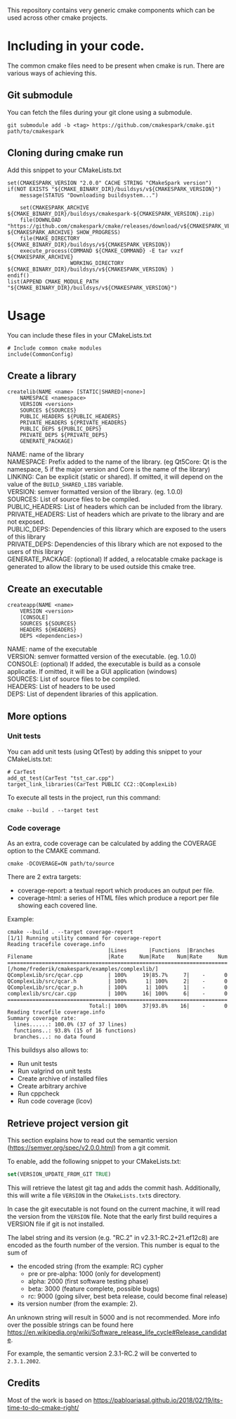 This repository contains very generic cmake components which can be used across other cmake projects.

# Including in your code.
The common cmake files need to be present when cmake is run.
There are various ways of achieving this.

## Git submodule
You can fetch the files during your git clone using a submodule.
```
git submodule add -b <tag> https://github.com/cmakespark/cmake.git path/to/cmakespark
```

## Cloning during cmake run
Add this snippet to your CMakeLists.txt
```
set(CMAKESPARK_VERSION "2.0.0" CACHE STRING "CMakeSpark version")
if(NOT EXISTS "${CMAKE_BINARY_DIR}/buildsys/v${CMAKESPARK_VERSION}")
    message(STATUS "Downloading buildsystem...")

    set(CMAKESPARK_ARCHIVE ${CMAKE_BINARY_DIR}/buildsys/cmakespark-${CMAKESPARK_VERSION}.zip)
    file(DOWNLOAD "https://github.com/cmakespark/cmake/releases/download/v${CMAKESPARK_VERSION}/cmakespark.zip" ${CMAKESPARK_ARCHIVE} SHOW_PROGRESS)
    file(MAKE_DIRECTORY ${CMAKE_BINARY_DIR}/buildsys/v${CMAKESPARK_VERSION})
    execute_process(COMMAND ${CMAKE_COMMAND} -E tar vxzf ${CMAKESPARK_ARCHIVE}
                    WORKING_DIRECTORY ${CMAKE_BINARY_DIR}/buildsys/v${CMAKESPARK_VERSION} )
endif()
list(APPEND CMAKE_MODULE_PATH "${CMAKE_BINARY_DIR}/buildsys/v${CMAKESPARK_VERSION}")
```

# Usage

You can include these files in your CMakeLists.txt
```
# Include common cmake modules
include(CommonConfig)
```

## Create a library

```
createlib(NAME <name> [STATIC|SHARED|<none>]
    NAMESPACE <namespace>
    VERSION <version>
    SOURCES ${SOURCES}
    PUBLIC_HEADERS ${PUBLIC_HEADERS}
    PRIVATE_HEADERS ${PRIVATE_HEADERS}
    PUBLIC_DEPS ${PUBLIC_DEPS}
    PRIVATE_DEPS ${PRIVATE_DEPS}
    GENERATE_PACKAGE)
```
NAME: name of the library  
NAMESPACE: Prefix added to the name of the library. (eg Qt5Core: Qt is the namespace, 5 if the major version and Core is the name of the library)  
LINKING: Can be explicit (static or shared). If omitted, it will depend on the value of the ```BUILD_SHARED_LIBS``` variable.  
VERSION: semver formatted version of the library. (eg. 1.0.0)  
SOURCES: List of source files to be compiled.  
PUBLIC_HEADERS: List of headers which can be included from the library.  
PRIVATE_HEADERS: List of headers which are private to the library and are not exposed.  
PUBLIC_DEPS: Dependencies of this library which are exposed to the users of this library  
PRIVATE_DEPS: Dependencies of this library which are not exposed to the users of this library  
GENERATE_PACKAGE: (optional) If added, a relocatable cmake package is generated to allow the library to be used outside this cmake tree.

## Create an executable

```
createapp(NAME <name>
    VERSION <version>
    [CONSOLE]
    SOURCES ${SOURCES}
    HEADERS ${HEADERS}
    DEPS <dependencies>)
```
NAME: name of the executable  
VERSION: semver formatted version of the executable. (eg. 1.0.0)  
CONSOLE: (optional) If added, the executable is build as a console applicatie. If omitted, it will be a GUI application (windows)  
SOURCES: List of source files to be compiled.  
HEADERS: List of headers to be used  
DEPS: List of dependent libraries of this application.  

## More options

### Unit tests

You can add unit tests (using QtTest) by adding this snippet to your CMakeLists.txt:

```
# CarTest
add_qt_test(CarTest "tst_car.cpp")
target_link_libraries(CarTest PUBLIC CC2::QComplexLib)

```

To execute all tests in the project, run this command:

```
cmake --build . --target test
```

### Code coverage

As an extra, code coverage can be calculated by adding the COVERAGE option to the CMAKE command.
```
cmake -DCOVERAGE=ON path/to/source
```

There are 2 extra targets:
- coverage-report: a textual report which produces an output per file.
- coverage-html: a series of HTML files which produce a report per file showing each covered line.

Example:
```
cmake --build . --target coverage-report
[1/1] Running utility command for coverage-report
Reading tracefile coverage.info
                                |Lines       |Functions  |Branches    
Filename                        |Rate     Num|Rate    Num|Rate     Num
======================================================================
[/home/frederik/cmakespark/examples/complexlib/]
QComplexLib/src/qcar.cpp        | 100%     19|85.7%     7|    -      0
QComplexLib/src/qcar.h          | 100%      1| 100%     2|    -      0
QComplexLib/src/qcar_p.h        | 100%      1| 100%     1|    -      0
complexlib/src/car.cpp          | 100%     16| 100%     6|    -      0
======================================================================
                          Total:| 100%     37|93.8%    16|    -      0
Reading tracefile coverage.info
Summary coverage rate:
  lines......: 100.0% (37 of 37 lines)
  functions..: 93.8% (15 of 16 functions)
  branches...: no data found
```

This buildsys also allows to:
- Run unit tests
- Run valgrind on unit tests
- Create archive of installed files
- Create arbitrary archive
- Run cppcheck
- Run code coverage (lcov)


## Retrieve project version git

This section explains how to read out the semantic version (https://semver.org/spec/v2.0.0.html) from a git commit.

To enable, add the following snippet to your CMakeLists.txt:

```cmake
set(VERSION_UPDATE_FROM_GIT TRUE)
```
This will retrieve the latest git tag and adds the commit hash.
Additionally, this will write a file `VERSION` in the `CMakeLists.txt`s directory.

In case the git executable is not found on the current machine, it will read the version from the `VERSION` file.
Note that the early first build requires a VERSION file if git is not installed.

The label string and its version (e.g. "RC.2" in v2.3.1-RC.2+21.ef12c8) are encoded as the fourth number of the version.
This number is equal to the sum of
- the encoded string (from the example: RC) cypher
    - pre or pre-alpha: 1000 (only for development)
    - alpha: 2000 (first software testing phase)
    - beta: 3000 (feature complete, possible bugs)
    - rc: 9000 (going silver, best beta release, could become final release)
- its version number (from the example: 2).

An unknown string will result in 5000 and is not recommended.
More info over the possible strings can be found here https://en.wikipedia.org/wiki/Software_release_life_cycle#Release_candidate.

For example, the semantic version 2.3.1-RC.2 will be converted to `2.3.1.2002`.

## Credits

Most of the work is based on https://pabloariasal.github.io/2018/02/19/its-time-to-do-cmake-right/
